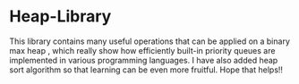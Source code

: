 # Heap-Library
This library contains many useful operations that can be applied on a binary max heap , which really show how efficiently built-in priority queues  are implemented in various programming languages. I have also added heap sort algorithm so that learning can be even more fruitful. Hope that helps!!
